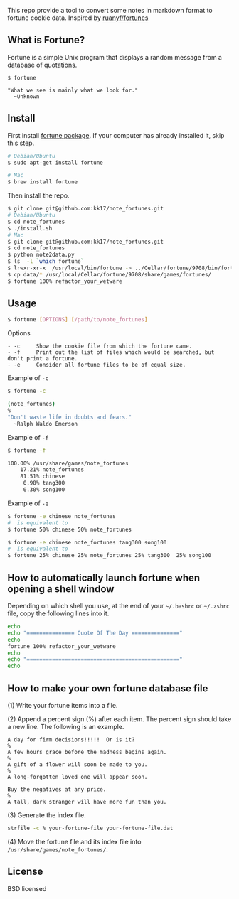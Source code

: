 This repo provide a tool to convert some notes in markdown format to fortune cookie data.
Inspired by [ruanyf/fortunes](https://github.com/ruanyf/fortunes)

## What is Fortune?

Fortune is a simple Unix program that displays a random message from a database of quotations.

```
$ fortune

"What we see is mainly what we look for."
  ~Unknown
```

## Install

First install [fortune package](http://linux.die.net/man/6/fortune). If your computer has already installed it, skip this step.

```bash
# Debian/Ubuntu
$ sudo apt-get install fortune

# Mac
$ brew install fortune
```

Then install the repo.

```bash
$ git clone git@github.com:kk17/note_fortunes.git
# Debian/Ubuntu
$ cd note_fortunes
$ ./install.sh
# Mac
$ git clone git@github.com:kk17/note_fortunes.git
$ cd note_fortunes
$ python note2data.py
$ ls  -l `which fortune`
$ lrwxr-xr-x  /usr/local/bin/fortune -> ../Cellar/fortune/9708/bin/fortune
$ cp data/* /usr/local/Cellar/fortune/9708/share/games/fortunes/
$ fortune 100% refactor_your_wetware
```

## Usage

```bash
$ fortune [OPTIONS] [/path/to/note_fortunes]
```

Options

```
- -c     Show the cookie file from which the fortune came.
- -f     Print out the list of files which would be searched, but don't print a fortune.
- -e     Consider all fortune files to be of equal size.
```

Example of `-c`

```bash
$ fortune -c

(note_fortunes)
%
"Don't waste life in doubts and fears."
  ~Ralph Waldo Emerson
```

Example of `-f`

```bash
$ fortune -f

100.00% /usr/share/games/note_fortunes
    17.21% note_fortunes
    81.51% chinese
     0.98% tang300
     0.30% song100
```

Example of `-e`

```bash
$ fortune -e chinese note_fortunes
#  is equivalent to
$ fortune 50% chinese 50% note_fortunes

$ fortune -e chinese note_fortunes tang300 song100
#  is equivalent to
$ fortune 25% chinese 25% note_fortunes 25% tang300  25% song100
```

## How to automatically launch fortune when opening a shell window

Depending on which shell you use, at the end of your `~/.bashrc` or `~/.zshrc` file, copy the following lines into it.

```bash
echo
echo "=============== Quote Of The Day ==============="
echo
fortune 100% refactor_your_wetware
echo
echo "================================================"
echo
```

## How to make your own fortune database file

(1) Write your fortune items into a file.

(2) Append a percent sign (%) after each item. The percent sign should take a new line. The following is an example.

```
A day for firm decisions!!!!!  Or is it?
%
A few hours grace before the madness begins again.
%
A gift of a flower will soon be made to you.
%
A long-forgotten loved one will appear soon.

Buy the negatives at any price.
%
A tall, dark stranger will have more fun than you.
```

(3) Generate the index file.

```bash
strfile -c % your-fortune-file your-fortune-file.dat
```

(4) Move the fortune file and its index file into `/usr/share/games/note_fortunes/`.

## License

BSD licensed
